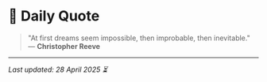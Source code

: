 # 📜 Daily Quote

> "At first dreams seem impossible, then improbable, then inevitable."  
> — **Christopher Reeve**

---

_Last updated: 28 April 2025 ⏳_

